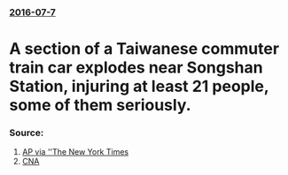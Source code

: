 ### [2016-07-7](/news/2016/07/7/index.md)

# A section of a Taiwanese commuter train car explodes near Songshan Station, injuring at least 21 people, some of them seriously. 




### Source:

1. [AP via ''The New York Times](http://www.nytimes.com/aponline/2016/07/07/world/asia/ap-as-taiwan-train-blast.html?_r=0)
2. [CNA](http://focustaiwan.tw/news/asoc/201607070032.aspx)
